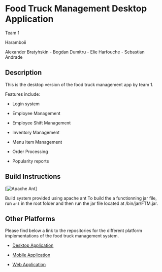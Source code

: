 # Food Truck Management Desktop Application

Team 1

Haramboii

Alexander Bratyhskin - Bogdan Dumitru - Elie Harfouche - Sebastian Andrade

## Description

This is the desktop version of the food truck management app by team 1.

Features include:

* Login system

* Employee Management

* Employee Shift Management

* Inventory Management

* Menu Item Management

* Order Processing

* Popularity reports

## Build Instructions
[![Apache Ant](https://ant.apache.org/manual/images/ant_logo_large.gif)]

Build system provided using apache ant
To build the a functionning jar file, run ```ant``` in the root folder 
and then run the jar file located at /bin/jar/FTM.jar.

## Other Platforms

Please find below a link to the repositories for the different platform implementations of the food truck management system.

* [Desktop Application](https://github.com/Fall2016-ECSE321/FoodTruckManagementDesktop)

* [Mobile Application](https://github.com/Fall2016-ECSE321/FoodTruckManagement_Mobile)

* [Web Application](https://github.com/Fall2016-ECSE321/FoodTruckManagement_Web)
